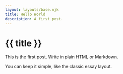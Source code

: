 ```yaml
---
layout: layouts/base.njk
title: Hello World
description: A first post.
---
```

<h1>{{ title }}</h1>
<p>This is the first post. Write in plain HTML or Markdown.</p>
<p>You can keep it simple, like the classic essay layout.</p>
